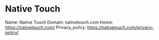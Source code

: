 
# Native Touch

Name: Native Touch
Domain: nativetouch.com
Home: https://nativetouch.com/
Privacy_policy: https://nativetouch.com/privacy-policy/
